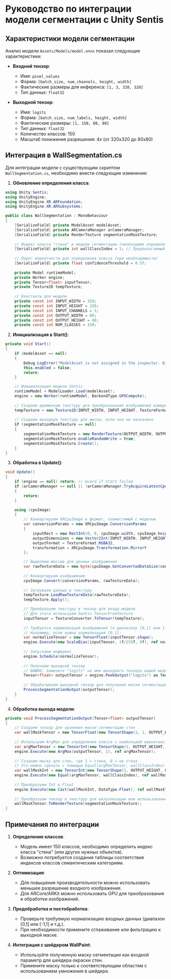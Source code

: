 # Руководство по интеграции модели сегментации с Unity Sentis

## Характеристики модели сегментации

Анализ модели `Assets/Models/model.onnx` показал следующие характеристики:

- **Входной тензор**: 
  - Имя: `pixel_values`
  - Форма: `[batch_size, num_channels, height, width]`
  - Фактические размеры для инференса: `[1, 3, 320, 320]`
  - Тип данных: `float32`

- **Выходной тензор**:
  - Имя: `logits`
  - Форма: `[batch_size, num_labels, height, width]`
  - Фактические размеры: `[1, 150, 80, 80]`
  - Тип данных: `float32`
  - Количество классов: 150
  - Масштаб понижения разрешения: 4x (от 320x320 до 80x80)

## Интеграция в WallSegmentation.cs

Для интеграции модели с существующим скриптом `WallSegmentation.cs`, необходимо внести следующие изменения:

1. **Обновление определения класса**:

```csharp
using Unity.Sentis;
using UnityEngine;
using UnityEngine.XR.ARFoundation;
using UnityEngine.XR.ARSubsystems;

public class WallSegmentation : MonoBehaviour
{
    [SerializeField] private ModelAsset modelAsset;
    [SerializeField] private ARCameraManager arCameraManager;
    [SerializeField] private RenderTexture segmentationMaskTexture;
    
    // Индекс класса "стена" в модели сегментации (необходимо определить после анализа модели)
    [SerializeField] private int wallClassIndex = 1; // Предполагаемый индекс "стены" - требует уточнения
    
    // Порог вероятности для определения класса (при необходимости)
    [SerializeField] private float confidenceThreshold = 0.5f;
    
    private Model runtimeModel;
    private Worker engine;
    private Tensor<float> inputTensor;
    private Texture2D tempTexture;
    
    // Константы для модели
    private const int INPUT_WIDTH = 320;
    private const int INPUT_HEIGHT = 320;
    private const int INPUT_CHANNELS = 3;
    private const int OUTPUT_WIDTH = 80;
    private const int OUTPUT_HEIGHT = 80;
    private const int NUM_CLASSES = 150;
```

2. **Инициализация в Start()**:

```csharp
private void Start()
{
    if (modelAsset == null)
    {
        Debug.LogError("ModelAsset is not assigned in the inspector. Disabling script.");
        this.enabled = false;
        return;
    }

    // Инициализация модели Sentis
    runtimeModel = ModelLoader.Load(modelAsset);
    engine = new Worker(runtimeModel, BackendType.GPUCompute);
    
    // Создаем временную текстуру для преобразования изображения камеры
    tempTexture = new Texture2D(INPUT_WIDTH, INPUT_HEIGHT, TextureFormat.RGBA32, false);
    
    // Создаем выходную текстуру для маски, если она не назначена
    if (segmentationMaskTexture == null)
    {
        segmentationMaskTexture = new RenderTexture(OUTPUT_WIDTH, OUTPUT_HEIGHT, 0, RenderTextureFormat.ARGBFloat);
        segmentationMaskTexture.enableRandomWrite = true;
        segmentationMaskTexture.Create();
    }
}
```

3. **Обработка в Update()**:

```csharp
void Update()
{
    if (engine == null) return; // Guard if Start failed
    if (arCameraManager == null || !arCameraManager.TryAcquireLatestCpuImage(out XRCpuImage cpuImage))
    {
        return;
    }

    using (cpuImage)
    {
        // Конвертируем XRCpuImage в формат, совместимый с моделью
        var conversionParams = new XRCpuImage.ConversionParams
        {
            inputRect = new RectInt(0, 0, cpuImage.width, cpuImage.height),
            outputDimensions = new Vector2Int(INPUT_WIDTH, INPUT_HEIGHT),
            outputFormat = TextureFormat.RGBA32,
            transformation = XRCpuImage.Transformation.MirrorY
        };

        // Выделяем массив для данных изображения
        var rawTextureData = new byte[cpuImage.GetConvertedDataSize(conversionParams)];
        
        // Конвертируем изображение
        cpuImage.Convert(conversionParams, rawTextureData);
        
        // Загружаем данные в текстуру
        tempTexture.LoadRawTextureData(rawTextureData);
        tempTexture.Apply();

        // Преобразуем текстуру в тензор для входа модели
        // Для этого используем Sentis TensorFromTexture
        inputTensor = TextureConverter.ToTensor(tempTexture);
        
        // Требуется нормализация изображения (к диапазону [0,1] или [-1,1], в зависимости от модели)
        // Например, если нужна нормализация [0,1]:
        var normalizeTensor = new TensorFloat(inputTensor.shape);
        engine.Execute(new ScaleBias(inputTensor, 1f/255f, 0f), ref normalizeTensor);
        
        // Запускаем инференс
        engine.Schedule(normalizeTensor);
        
        // Получаем выходной тензор
        // ВАЖНО: Замените "logits" на имя выходного тензора вашей модели, если оно отличается
        Tensor<float> outputTensor = engine.PeekOutput("logits") as Tensor<float>;
        
        // Обрабатываем выходной тензор для получения маски сегментации стен
        ProcessSegmentationOutput(outputTensor);
    }
}
```

4. **Обработка выхода модели**:

```csharp
private void ProcessSegmentationOutput(Tensor<float> outputTensor)
{
    // Создаем тензор для хранения маски сегментации стен
    var wallMaskTensor = new TensorFloat(new TensorShape(1, 1, OUTPUT_HEIGHT, OUTPUT_WIDTH));
    
    // Используем ArgMax для определения класса с наибольшей вероятностью для каждого пикселя
    var argMaxTensor = new TensorInt(new TensorShape(1, OUTPUT_HEIGHT, OUTPUT_WIDTH));
    engine.Execute(new ArgMax(outputTensor, 1), ref argMaxTensor);
    
    // Создаем маску для стен, где 1 = стена, 0 = не стена
    // Это можно сделать с помощью Equal(argMaxTensor, wallClassIndex) и преобразовать в float
    var wallMaskInt = new TensorInt(new TensorShape(1, OUTPUT_HEIGHT, OUTPUT_WIDTH));
    engine.Execute(new Equal(argMaxTensor, wallClassIndex), ref wallMaskInt);
    
    // Преобразуем Int в Float
    engine.Execute(new Cast(wallMaskInt, DataType.Float), ref wallMaskTensor);
    
    // Преобразуем тензор в текстуру для визуализации или использования в шейдере
    wallMaskTensor.ToRenderTexture(segmentationMaskTexture);
}
```

## Примечания по интеграции

1. **Определение классов**:
   - Модель имеет 150 классов, необходимо определить индекс класса "стена" (или других нужных объектов).
   - Возможно потребуется создание таблицы соответствия индексов классов семантическим категориям.

2. **Оптимизация**:
   - Для повышения производительности можно использовать меньшее разрешение входного изображения.
   - Для ARCore/ARKit можно использовать GPU для преобразования и обработки изображений.

3. **Предобработка и постобработка**:
   - Проверьте требуемую нормализацию входных данных (диапазон [0,1] или [-1,1] и т.д.).
   - При необходимости примените сглаживание или фильтрацию к выходной маске.

4. **Интеграция с шейдером WallPaint**:
   - Используйте полученную маску сегментации как входной параметр для шейдера окраски стен.
   - Примените маску только к соответствующим областям с использованием умножения в шейдере. 